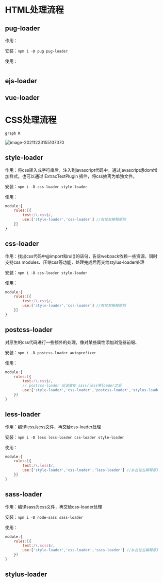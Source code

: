

# HTML处理流程

## pug-loader

作用：

安装：`npm i -D pug pug-loader`

使用：

```

```



## ejs-loader

## vue-loader







# CSS处理流程

```
graph R
```

![image-20211223155107370](https://gitee.com/capsion/markdown-image/raw/master/image/202112231551587.png)



## style-loader

作用：将css转入成字符串后，注入到javascript代码中，通过javascript想dom增加样式，也可以通过 ExtracTextPlugin 插件，将css抽离为单独文件。

安装：`npm i -D css-loader style-loader`

使用：

```js
module:{
    rules:[{
        test:/\.css$/,
        use:['style-loader','css-loader'] //右往左解释原则
    }]
}
```



## css-loader

作用：找出css代码中@import和rul()的语句，告诉webpack依赖一些资源，同时支持css modules、压缩css等功能，处理完成后再交给stylus-loader处理

安装：`npm i -D css-loader style-loader`

使用：

```js
module:{
    rules:[{
        test:/\.css$/,
        use:['style-loader','css-loader'] //右往左解释原则
    }]
}
```



## postcss-loader

对原生的css代码进行一些额外的处理，像对某些属性添加浏览器前缀、

安装：`npm i -D postcss-loader autoprefixer`

使用：

```js
module:{
    rules:[{
        test:/\.css$/,
        // postcss-loader 应该放在 sass/less等loader之后
        use:['style-loader','css-loader','postcss-loader','stylus-loader'] 
    }]
}
```



## less-loader

作用：编译less为css文件，再交给css-loader处理

安装：`npm i -D less less-loader css-loader style-loader`

使用：

```js
module:{
    rules:[{
        test:/\.less$/,
        use:['style-loader','css-loader','less-loader'] //从右往左解释原则
    }]
}
```



## sass-loader

作用：编译sass为css文件，再交给css-loader处理

安装：`npm i -D node-sass sass-loader`

使用：

```js
module:{
    rules:[{
        test:/\.scss$/,
        use:['style-loader','css-loader','sass-loader'] //从右往左解释原则
    }]
}
```



## stylus-loader

